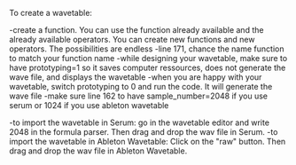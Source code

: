 To create a wavetable:

-create a function. You can use the function already available and the already available operators. You can create new functions and new operators. The possibilities are endless
-line 171, chance the name function to match your function name
-while designing your wavetable, make sure to have prototyping=1 so it saves computer ressources, does not generate the wave file, and displays the wavetable
-when you are happy with your wavetable, switch prototyping to 0 and run the code. It will generate the wave file
-make sure line 162 to have  sample_number=2048 if you use serum or 1024 if you use ableton wavetable

-to import the wavetable in Serum: go in the wavetable editor and write 2048 in the formula parser. Then drag and drop the wav file in Serum.
-to import the wavetable in Ableton Wavetable: Click on the "raw" button. Then drag and drop the wav file in Ableton Wavetable.


